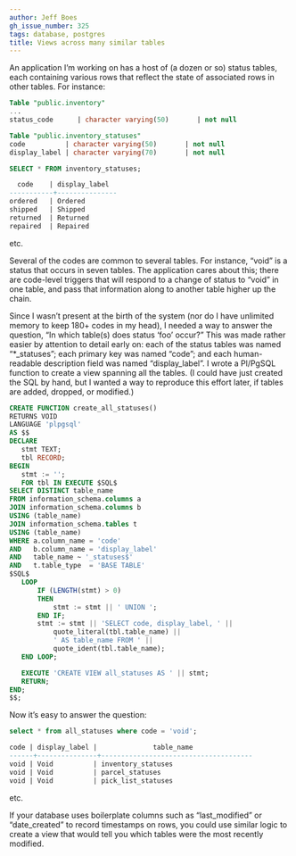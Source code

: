 ```yaml
---
author: Jeff Boes
gh_issue_number: 325
tags: database, postgres
title: Views across many similar tables
---
```


An application I’m working on has a host of (a dozen or so) status tables, each containing various rows that reflect the state of associated rows in other tables. For instance:

```sql
Table "public.inventory"
...
status_code      | character varying(50)       | not null

Table "public.inventory_statuses"
code          | character varying(50)       | not null
display_label | character varying(70)       | not null

SELECT * FROM inventory_statuses;

  code    | display_label
-----------+---------------
ordered   | Ordered
shipped   | Shipped
returned  | Returned
repaired  | Repaired
```
etc.

Several of the codes are common to several tables. For instance, “void” is a status that occurs in seven tables. The application cares about this; there are code-level triggers that will respond to a change of status to “void” in one table, and pass that information along to another table higher up the chain.

Since I wasn’t present at the birth of the system (nor do I have unlimited memory to keep 180+ codes in my head), I needed a way to answer the question, “In which table(s) does status ‘foo’ occur?” This was made rather easier by attention to detail early on: each of the status tables was named “*_statuses”; each primary key was named “code”; and each human-readable description field was named “display_label”. I wrote a Pl/PgSQL function to create a view spanning all the tables. (I could have just created the SQL by hand, but I wanted a way to reproduce this effort later, if tables are added, dropped, or modified.)

```sql
CREATE FUNCTION create_all_statuses()
RETURNS VOID
LANGUAGE 'plpgsql'
AS $$
DECLARE
   stmt TEXT;
   tbl RECORD;
BEGIN
   stmt := '';
   FOR tbl IN EXECUTE $SQL$
SELECT DISTINCT table_name
FROM information_schema.columns a
JOIN information_schema.columns b
USING (table_name)
JOIN information_schema.tables t
USING (table_name)
WHERE a.column_name = 'code'
AND   b.column_name = 'display_label'
AND   table_name ~ '_statuses$'
AND   t.table_type  = 'BASE TABLE'
$SQL$
   LOOP
       IF (LENGTH(stmt) > 0)
       THEN
           stmt := stmt || ' UNION ';
       END IF;
       stmt := stmt || 'SELECT code, display_label, ' ||
           quote_literal(tbl.table_name) ||
           ' AS table_name FROM ' ||
           quote_ident(tbl.table_name);
   END LOOP;

   EXECUTE 'CREATE VIEW all_statuses AS ' || stmt;
   RETURN;
END;
$$;
```

Now it’s easy to answer the question:

```sql
select * from all_statuses where code = 'void';

code | display_label |              table_name
------+---------------+--------------------------------------
void | Void          | inventory_statuses
void | Void          | parcel_statuses
void | Void          | pick_list_statuses
```
etc.

If your database uses boilerplate columns such as “last_modified” or “date_created” to record timestamps on rows, you could use similar logic to create a view that would tell you which tables were the most recently modified.
